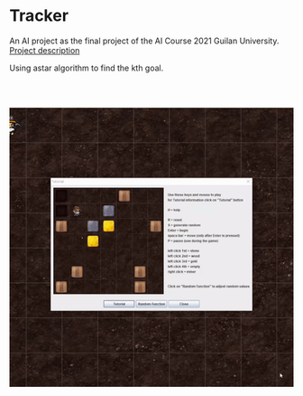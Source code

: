 # Tracker

An AI project as the final project of the AI Course 2021 Guilan University. [Project description](./AI_final_project.pdf)

Using astar algorithm to find the kth goal.

<br></br>

<p align="center">
  <img src="./src/pics/tracker.gif" title="memory_game">
</p>
